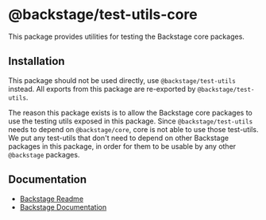 # @backstage/test-utils-core

This package provides utilities for testing the Backstage core packages.

## Installation

This package should not be used directly, use `@backstage/test-utils` instead. All exports from this
package are re-exported by `@backstage/test-utils`.

The reason this package exists is to allow the Backstage core packages to use the testing utils exposed in this package. Since `@backstage/test-utils` needs to depend on `@backstage/core`, core is not able to use those test-utils. We put any test-utils that don't need to depend on other Backstage packages in this package, in order for them to be usable by any other `@backstage` packages.

## Documentation

- [Backstage Readme](https://github.com/BESTSELLER/backstage/blob/master/README.md)
- [Backstage Documentation](https://github.com/BESTSELLER/backstage/blob/master/docs/README.md)
